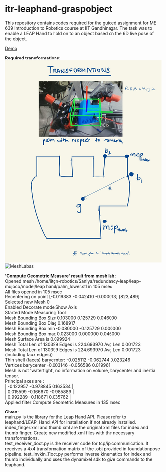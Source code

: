 # itr-leaphand-graspobject
This repository contains codes required for the guided assignment for ME 639 Introduction to Robotics course at IIT Gandhinagar. The task was to enable a LEAP Hand to hold on to an object based on the 6D live pose of the object.

[Demo]([https://github.com/user-attachments/assets/6be2946b-16b2-4c7f-919d-9f55d8160b02](https://github.com/user-attachments/assets/4bc6f514-1c1f-483c-950c-31e50ed2edf2))

**Required transformations:**  
![Transformations](Transformations.jpg "These are the required transformations")
![MeshLabss](MeshLabss.jpg "This is a screenshot from the MeshLab software showing palm_lower.stl")

**'Compute Geometric Measure' result from mesh lab:**  
Opened mesh /home/iitgn-robotics/Saniya/redundancy-leap/leap-mujoco/model/leap hand/palm_lower.stl in 105 msec  
All files opened in 105 msec  
Recentering on point [-0.019383 -0.042410 -0.000013] [823,489]  
Selected new Mesh 0  
Enabled Decorate mode Show Axis  
Started Mode Measuring Tool  
Mesh Bounding Box Size 0.103000 0.125729 0.046000  
Mesh Bounding Box Diag 0.168917   
Mesh Bounding Box min -0.080000 -0.125729 0.000000  
Mesh Bounding Box max 0.023000 0.000000 0.046000  
Mesh Surface Area is 0.099924  
Mesh Total Len of 130399 Edges is 224.693970 Avg Len 0.001723  
Mesh Total Len of 130399 Edges is 224.693970 Avg Len 0.001723 (including faux edges))  
Thin shell (faces) barycenter: -0.025112 -0.062744 0.023246  
Vertices barycenter -0.003146 -0.056586 0.019961  
Mesh is not 'watertight', no information on volume, barycenter and inertia tensor.  
Principal axes are :  
| -0.122957 -0.978845 0.163534 |  
| 0.015599 -0.166670 -0.985889 |  
| 0.992289 -0.118671 0.035762 |  
Applied filter Compute Geometric Measures in 135 msec  

**Given:**  
main.py is the library for the Leap Hand API. Please refer to leaphand/LEAP_Hand_API for installation if not already installed.
index_finger.xml and thumb.xml are the original xml files for index and thumb finger. Create new modified xml files with the necessary transformations.  
test_receiver_4oct.py is the receiver code for tcp/ip communication. It receives a 4x4 transformation matrix of the .obj provided in foundationpose pipeline.
test_invkin_11oct.py performs inverse kinematics for index and thumb individually and uses the dynamixel sdk to give commands to the leaphand. 
